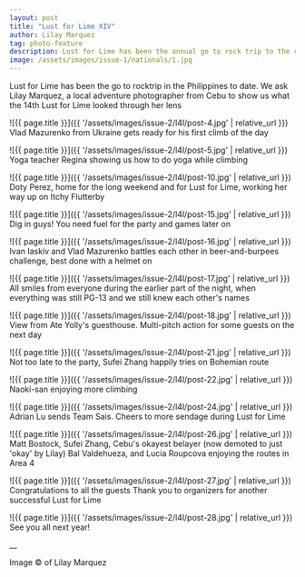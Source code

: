 ```yaml
---
layout: post
title: "Lust for Lime XIV"
author: Lilay Marquez
tag: photo-feature
description: Lust for Lime has been the annual go to rock trip to the crags of Cebu. Lilay Marquez captures the moments of the 13th rendition of this event 
image: /assets/images/issue-1/nationals/1.jpg
---
```


Lust for Lime has been the go to rocktrip in the Philippines to date. We ask Lilay Marquez, a local adventure photographer from Cebu to show us what the 14th Lust for Lime looked through her lens

![{{ page.title }}]({{ '/assets/images/issue-2/l4l/post-4.jpg' | relative_url }})
Vlad Mazurenko from Ukraine gets ready for his first climb of the day

![{{ page.title }}]({{ '/assets/images/issue-2/l4l/post-5.jpg' | relative_url }})
Yoga teacher Regina showing us how to do yoga while climbing

![{{ page.title }}]({{ '/assets/images/issue-2/l4l/post-10.jpg' | relative_url }})
Doty Perez,  home for the long weekend and for Lust for Lime, working her way up on  Itchy Flutterby

![{{ page.title }}]({{ '/assets/images/issue-2/l4l/post-15.jpg' | relative_url }})
Dig in guys! You need fuel for the party and games later on

![{{ page.title }}]({{ '/assets/images/issue-2/l4l/post-16.jpg' | relative_url }})
Ivan Iaskiv and Vlad Mazurenko battles each other in beer-and-burpees challenge, best done with a helmet on

![{{ page.title }}]({{ '/assets/images/issue-2/l4l/post-17.jpg' | relative_url }})
All smiles from everyone during the earlier part of the night, when everything was still PG-13 and we still knew each other's names

![{{ page.title }}]({{ '/assets/images/issue-2/l4l/post-18.jpg' | relative_url }})
View from Ate Yolly's guesthouse. Multi-pitch action for some guests on the next day

![{{ page.title }}]({{ '/assets/images/issue-2/l4l/post-21.jpg' | relative_url }})
Not too late to the party, Sufei Zhang happily tries on Bohemian route

![{{ page.title }}]({{ '/assets/images/issue-2/l4l/post-22.jpg' | relative_url }})
Naoki-san enjoying more climbing

![{{ page.title }}]({{ '/assets/images/issue-2/l4l/post-24.jpg' | relative_url }})
Adrian Lu sends Team Sais. Cheers to more sendage during Lust for Lime

![{{ page.title }}]({{ '/assets/images/issue-2/l4l/post-26.jpg' | relative_url }})
Matt Bostock, Sufei Zhang, Cebu's okayest belayer (now demoted to just 'okay' by Lilay) Bal Valdehueza, and Lucia Roupcova enjoying the routes in Area 4

![{{ page.title }}]({{ '/assets/images/issue-2/l4l/post-27.jpg' | relative_url }})
Congratulations to all the guests  Thank you to organizers for another successful Lust for Lime

![{{ page.title }}]({{ '/assets/images/issue-2/l4l/post-28.jpg' | relative_url }})
See you all next year!

__

Image &copy; of Lilay Marquez






